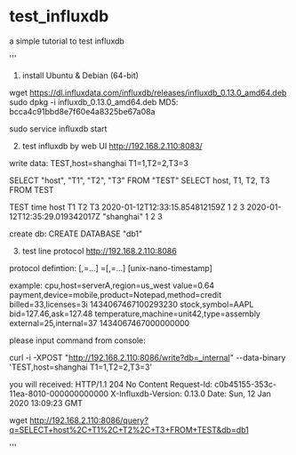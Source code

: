 # test_influxdb
a simple tutorial to test influxdb

'''
1. install
Ubuntu & Debian (64-bit)

wget https://dl.influxdata.com/influxdb/releases/influxdb_0.13.0_amd64.deb
sudo dpkg -i influxdb_0.13.0_amd64.deb
MD5: bcca4c91bbd8e7f60e4a8325be67a08a

sudo service influxdb start


2. test influxdb by web UI
http://192.168.2.110:8083/


write data: TEST,host=shanghai T1=1,T2=2,T3=3

SELECT "host", "T1", "T2", "T3" FROM "TEST"
SELECT host, T1, T2, T3 FROM TEST


TEST
time    host    T1  T2  T3
2020-01-12T12:33:15.854812159Z      1   2   3
2020-01-12T12:35:29.019342017Z  "shanghai"  1   2   3


create db: CREATE DATABASE "db1"


3. test line protocol
http://192.168.2.110:8086

protocol defintion:
<measurement>[,<tag-key>=<tag-value>...] <field-key>=<field-value>[,<field2-key>=<field2-value>...] [unix-nano-timestamp]

example:
cpu,host=serverA,region=us_west value=0.64
payment,device=mobile,product=Notepad,method=credit billed=33,licenses=3i 1434067467100293230
stock,symbol=AAPL bid=127.46,ask=127.48
temperature,machine=unit42,type=assembly external=25,internal=37 1434067467000000000


please input command from console:

curl -i -XPOST "http://192.168.2.110:8086/write?db=_internal" --data-binary 'TEST,host=shanghai T1=1,T2=2,T3=3'

you will received:
HTTP/1.1 204 No Content
Request-Id: c0b45155-353c-11ea-8010-000000000000
X-Influxdb-Version: 0.13.0
Date: Sun, 12 Jan 2020 13:09:23 GMT


wget http://192.168.2.110:8086/query?q=SELECT+host%2C+T1%2C+T2%2C+T3+FROM+TEST&db=db1

'''
